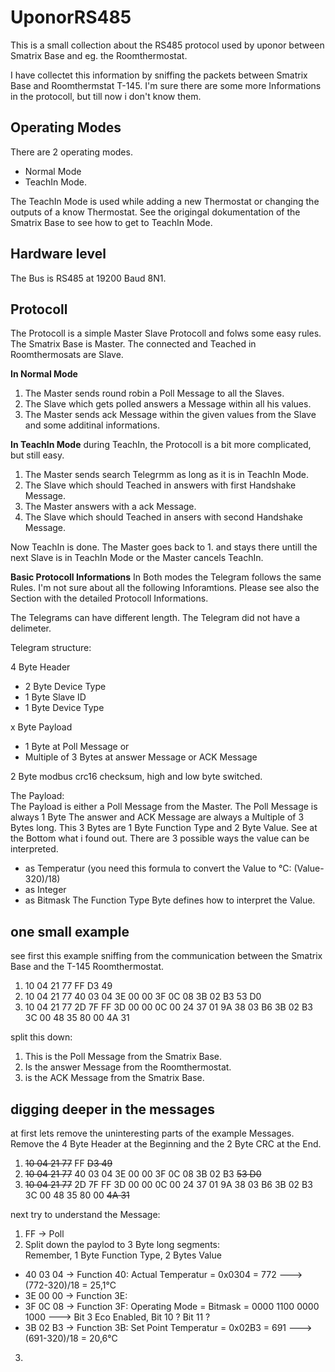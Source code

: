 # UponorRS485
This is a small collection about the RS485 protocol used by uponor between Smatrix Base and eg. the Roomthermostat.

I have collectet this information by sniffing the packets between Smatrix Base and Roomthermstat T-145. I'm sure there are some more Informations in the protocoll, but till now i don't know them.

## Operating Modes

There are 2 operating modes.
- Normal Mode
- TeachIn Mode.

The TeachIn Mode is used while adding a new Thermostat or changing the outputs of a know Thermostat.
See the origingal dokumentation of the Smatrix Base to see how to get to TeachIn Mode.

## Hardware level

The Bus is RS485 at 19200 Baud 8N1.

## Protocoll

The Protocoll is a simple Master Slave Protocoll and folws some easy rules.
The Smatrix Base is Master. The connected and Teached in Roomthermosats are Slave.

**In Normal Mode**
1. The Master sends round robin a Poll Message to all the Slaves.
2. The Slave which gets polled answers a Message within all his values.
3. The Master sends ack Message within the given values from the Slave and some additinal informations.

**In TeachIn Mode**
during TeachIn, the Protocoll is a bit more complicated, but still easy.
1. The Master sends search Telegrmm as long as it is in TeachIn Mode.
2. The Slave which should Teached in answers with first Handshake Message.
3. The Master answers with a ack Message.
4. The Slave which should Teached in ansers with second Handshake Message.

Now TeachIn is done. The Master goes back to 1. and stays there untill the next Slave is in TeachIn Mode or the Master cancels TeachIn.

**Basic Protocoll Informations**
In Both modes the Telegram follows the same Rules.
I'm not sure about all the following Inforamtions. Please see also the Section with the detailed Protocoll Informations.

The Telegrams can have different length.
The Telegram did not have a delimeter.

Telegram structure:

4 Byte Header  
* 2 Byte Device Type  
* 1 Byte Slave ID  
* 1 Byte Device Type  


x Byte Payload
* 1 Byte at Poll Message or  
* Multiple of 3 Bytes at answer Message or ACK Message  


2 Byte modbus crc16 checksum, high and low byte switched.  

The Payload:  
The Payload is either a Poll Message from the Master. The Poll Message is always 1 Byte
The answer and ACK Message are always a Multiple of 3 Bytes long. This 3 Bytes are 1 Byte Function Type and 2 Byte Value. See at the Bottom what i found out.
There are 3 possible ways the value can be interpreted.
* as Temperatur (you need this formula to convert the Value to °C: (Value-320)/18)
* as Integer
* as Bitmask
The Function Type Byte defines how to interpret the Value.

## one small example
see first this example sniffing from the communication between the Smatrix Base and the T-145 Roomthermostat.
1. 10	04 21 77 FF D3 49
2. 10	04 21	77 40	03 04	3E 00	00 3F	0C 08	3B 02	B3 53	D0
3. 10	04 21	77 2D	7F FF	3D 00	00 0C	00 24	37 01	9A 38	03 B6	3B 02	B3 3C	00 48	35 80	00 4A	31

split this down:
1. This is the Poll Message from the Smatrix Base.
2. Is the answer Message from the Roomthermostat.
3. is the ACK Message from the Smatrix Base.

## digging deeper in the messages
at first lets remove the uninteresting parts of the example Messages.  
Remove the 4 Byte Header at the Beginning and the 2 Byte CRC at the End.
1. ~~10	04 21 77~~ FF ~~D3 49~~
2. ~~10	04 21	77~~ 40	03 04	3E 00	00 3F	0C 08	3B 02	B3 ~~53	D0~~
3. ~~10	04 21	77~~ 2D	7F FF	3D 00	00 0C	00 24	37 01	9A 38	03 B6	3B 02	B3 3C	00 48	35 80	00 ~~4A	31~~

next try to understand the Message:  
1. FF -> Poll  
2. Split down the paylod to 3 Byte long segments:  
Remember, 1 Byte Function Type, 2 Bytes Value  
* 40 03 04	-> Function 40: Actual Temperatur = 0x0304 = 772 ---> (772-320)/18 = 25,1°C  
* 3E 00 00 -> Function 3E:   
* 3F 0C 08 -> Function 3F: Operating Mode = Bitmask = 0000 1100 0000 1000 ---> Bit 3 Eco Enabled, Bit 10 ? Bit 11 ?  
* 3B 02 B3 -> Function 3B: Set Point Temperatur = 0x02B3 = 691 ---> (691-320)/18 = 20,6°C  
3.


